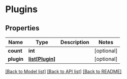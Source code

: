 # Plugins

## Properties
Name | Type | Description | Notes
------------ | ------------- | ------------- | -------------
**count** | **int** |  | [optional] 
**plugin** | [**list[Plugin]**](Plugin.md) |  | [optional] 

[[Back to Model list]](../README.md#documentation-for-models) [[Back to API list]](../README.md#documentation-for-api-endpoints) [[Back to README]](../README.md)


